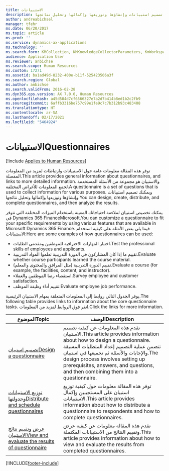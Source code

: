 ```yaml
---
title: الاستبيانات
description: توفر هذه المقالة معلومات عامة حول الاستبيانات وارتباطات لمزيد من المعلومات المفصلة. والاستبيان هو مجموعة من الأسئلة المستخدمة لجمع المعلومات للأغراض المختلفة. ويمكنك تصميم استبيانات وإنشاؤها وتوزيعها وإكمالها وتحليل نتائجها.
author: andreabichsel
manager: tfehr
ms.date: 06/20/2017
ms.topic: article
ms.prod: ''
ms.service: dynamics-ax-applications
ms.technology: ''
ms.search.form: KMCollection, KMKnowledgeCollectorParameters, KmWorkspace, HcmLearningWorkspace
audience: Application User
ms.reviewer: anbichse
ms.search.scope: Human Resources
ms.custom: 17271
ms.assetid: ba1ad49d-8232-400e-b11f-525423506a3f
ms.search.region: Global
ms.author: anbichse
ms.search.validFrom: 2016-02-28
ms.dyn365.ops.version: AX 7.0.0, Human Resources
ms.openlocfilehash: a45d504d7cf6566327e7a2d7b414b8ed1b2c2fb9
ms.sourcegitcommit: 6affb3316be757c99e1fe9c7c7b312b93c483408
ms.translationtype: HT
ms.contentlocale: ar-SA
ms.lasthandoff: 02/17/2021
ms.locfileid: "5464924"
---
```

# <a name="questionnaires"></a><span data-ttu-id="ddef1-105">الاستبيانات</span><span class="sxs-lookup"><span data-stu-id="ddef1-105">Questionnaires</span></span>

[!include [Applies to Human Resources](../includes/applies-to-hr.md)]

<span data-ttu-id="ddef1-106">توفر هذه المقالة معلومات عامة حول الاستبيانات وارتباطات لمزيد من المعلومات المفصلة.</span><span class="sxs-lookup"><span data-stu-id="ddef1-106">This article provides general information about questionnaires, and links to more detailed information.</span></span> <span data-ttu-id="ddef1-107">والاستبيان هو مجموعة من الأسئلة المستخدمة لجمع المعلومات للأغراض المختلفة.</span><span class="sxs-lookup"><span data-stu-id="ddef1-107">A questionnaire is a set of questions that is used to collect information for various purposes.</span></span> <span data-ttu-id="ddef1-108">ويمكنك تصميم استبيانات وإنشاؤها وتوزيعها وإكمالها وتحليل نتائجها.</span><span class="sxs-lookup"><span data-stu-id="ddef1-108">You can design, create, distribute, and complete questionnaires, and then analyze the results.</span></span> 

<span data-ttu-id="ddef1-109">يمكنك تخصيص استبيان لملاءمة احتياجاتك المعينة باستخدام الميزات المختلفة التي تتوفر في Dynamics 365 FinanceMicrosoft.</span><span class="sxs-lookup"><span data-stu-id="ddef1-109">You can customize a questionnaire to fit your specific requirements by using various features that are available in Microsoft Dynamics 365 Finance.</span></span> <span data-ttu-id="ddef1-110">فيما يلي بعض الأمثلة على كيفية استخدام الاستبيانات:</span><span class="sxs-lookup"><span data-stu-id="ddef1-110">Here are some examples of how questionnaires can be used:</span></span>

-   <span data-ttu-id="ddef1-111">اختبار المهارات الاحترافية للموظفين ومقدمي الطلبات.</span><span class="sxs-lookup"><span data-stu-id="ddef1-111">Test the professional skills of employees and applicants.</span></span>
-   <span data-ttu-id="ddef1-112">تقييم ما إذا كان المشاركون في الدورة التدريبية تعلموا المواد التدريبية.</span><span class="sxs-lookup"><span data-stu-id="ddef1-112">Evaluate whether course participants learned the course material.</span></span>
-   <span data-ttu-id="ddef1-113">تقييم الدورة التدريبية (مثل المرافق والمحتوى والمعلم).</span><span class="sxs-lookup"><span data-stu-id="ddef1-113">Evaluate a course (for example, the facilities, content, and instructor).</span></span>
-   <span data-ttu-id="ddef1-114">استقصاء رضا الموظفين والعملاء.</span><span class="sxs-lookup"><span data-stu-id="ddef1-114">Survey employee and customer satisfaction.</span></span>
-   <span data-ttu-id="ddef1-115">تقييم أداء وظيفة الموظف.</span><span class="sxs-lookup"><span data-stu-id="ddef1-115">Evaluate employee job performance.</span></span>

<span data-ttu-id="ddef1-116">يوفر الجدول التالي روابط إلى المعلومات المتعلقة بمهام الاستبيان الرئيسية.</span><span class="sxs-lookup"><span data-stu-id="ddef1-116">The following table provides links to information about the core questionnaire tasks.</span></span> <span data-ttu-id="ddef1-117">انقر فوق الروابط لمزيد من المعلومات.</span><span class="sxs-lookup"><span data-stu-id="ddef1-117">Click the links for more information.</span></span>

| <span data-ttu-id="ddef1-118">الموضوع</span><span class="sxs-lookup"><span data-stu-id="ddef1-118">Topic</span></span>| <span data-ttu-id="ddef1-119">‏‏الوصف</span><span class="sxs-lookup"><span data-stu-id="ddef1-119">Description</span></span>|
|------|------------|
| [<span data-ttu-id="ddef1-120">تصميم استبيان</span><span class="sxs-lookup"><span data-stu-id="ddef1-120">Design a questionnaire</span></span>](hr-learning-design-questionnaires.md) | <span data-ttu-id="ddef1-121">تقدم هذه المعلومات عن كيفية تصميم الاستبيان.</span><span class="sxs-lookup"><span data-stu-id="ddef1-121">This article provides information about how to design a questionnaire.</span></span> <span data-ttu-id="ddef1-122">تتضمن عملية التصميم إعداد المتطلبات المسبقة والإجابات والأسئلة ثم تجميعها في استبيان.</span><span class="sxs-lookup"><span data-stu-id="ddef1-122">The design process involves setting up prerequisites, answers, and questions, and then combining them into a questionnaire.</span></span> |
| [<span data-ttu-id="ddef1-123">توزيع الاستبيانات وجدولتها</span><span class="sxs-lookup"><span data-stu-id="ddef1-123">Distribute and schedule questionnaires</span></span>](hr-learning-distribute-questionnaires.md) | <span data-ttu-id="ddef1-124">توفر هذه المقالة معلومات حول كيفية توزيع استبيان على المستجيبين وإكمال الاستبيانات.</span><span class="sxs-lookup"><span data-stu-id="ddef1-124">This article provides information about how to distribute a questionnaire to respondents and how to complete questionnaires.</span></span> |
| [<span data-ttu-id="ddef1-125">عرض وتقييم نتائج الاستبيان</span><span class="sxs-lookup"><span data-stu-id="ddef1-125">View and evaluate the results of questionnaire</span></span>](hr-learning-evaluate-questionnaire-results.md) | <span data-ttu-id="ddef1-126">تقدم هذه المقالة معلومات عن كيفية عرض وتقييم النتائج من الاستبيانات المكتملة.</span><span class="sxs-lookup"><span data-stu-id="ddef1-126">This article provides information about how to view and evaluate the results from completed questionnaires.</span></span> |


[!INCLUDE[footer-include](../includes/footer-banner.md)]